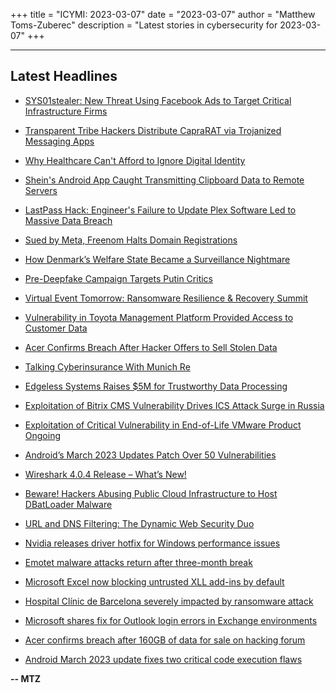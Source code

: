 +++
title = "ICYMI: 2023-03-07"
date = "2023-03-07"
author = "Matthew Toms-Zuberec"
description = "Latest stories in cybersecurity for 2023-03-07"
+++

---------------------------------------------------------------------------
## Latest Headlines
- [SYS01stealer: New Threat Using Facebook Ads to Target Critical Infrastructure Firms](https://thehackernews.com/2023/03/sys01stealer-new-threat-using-facebook.html)

- [Transparent Tribe Hackers Distribute CapraRAT via Trojanized Messaging Apps](https://thehackernews.com/2023/03/transparent-tribe-hackers-distribute.html)

- [Why Healthcare Can't Afford to Ignore Digital Identity](https://thehackernews.com/2023/03/why-healthcare-cant-afford-to-ignore.html)

- [Shein's Android App Caught Transmitting Clipboard Data to Remote Servers](https://thehackernews.com/2023/03/sheins-android-app-caught-transmitting.html)

- [LastPass Hack: Engineer's Failure to Update Plex Software Led to Massive Data Breach](https://thehackernews.com/2023/03/lastpass-hack-engineers-failure-to.html)

- [Sued by Meta, Freenom Halts Domain Registrations](https://krebsonsecurity.com/2023/03/sued-by-meta-freenom-halts-domain-registrations/)

- [How Denmark’s Welfare State Became a Surveillance Nightmare](https://www.wired.com/story/algorithms-welfare-state-politics/)

- [Pre-Deepfake Campaign Targets Putin Critics](https://www.securityweek.com/pre-deepfake-campaign-targets-putin-critics/)

- [Virtual Event Tomorrow: Ransomware Resilience & Recovery Summit](https://www.securityweek.com/virtual-event-tomorrow-ransomware-resilience-recovery-summit/)

- [Vulnerability in Toyota Management Platform Provided Access to Customer Data](https://www.securityweek.com/vulnerability-in-toyota-management-platform-provided-access-to-customer-data/)

- [Acer Confirms Breach After Hacker Offers to Sell Stolen Data](https://www.securityweek.com/acer-confirms-breach-after-hacker-offers-to-sell-stolen-data/)

- [Talking Cyberinsurance With Munich Re](https://www.securityweek.com/talking-cyberinsurance-with-munich-re/)

- [Edgeless Systems Raises $5M for Trustworthy Data Processing](https://www.securityweek.com/edgeless-systems-raises-5m-for-trustworthy-data-processing/)

- [Exploitation of Bitrix CMS Vulnerability Drives ICS Attack Surge in Russia](https://www.securityweek.com/exploitation-of-bitrix-cms-vulnerability-drives-ics-attack-surge-in-russia/)

- [Exploitation of Critical Vulnerability in End-of-Life VMware Product Ongoing](https://www.securityweek.com/exploitation-of-critical-vulnerability-in-end-of-life-vmware-product-ongoing/)

- [Android’s March 2023 Updates Patch Over 50 Vulnerabilities](https://www.securityweek.com/androids-march-2023-updates-patch-over-50-vulnerabilities/)

- [Wireshark 4.0.4 Release – What’s New!](https://cybersecuritynews.com/wireshark-4-0-4/)

- [Beware! Hackers Abusing Public Cloud Infrastructure to Host DBatLoader Malware](https://cybersecuritynews.com/hackers-abusing-public-cloud-infrastructure/)

- [URL and DNS Filtering: The Dynamic Web Security Duo](https://cybersecuritynews.com/url-and-dns-filtering/)

- [Nvidia releases driver hotfix for Windows performance issues](https://www.bleepingcomputer.com/news/technology/nvidia-releases-driver-hotfix-for-windows-performance-issues/)

- [Emotet malware attacks return after three-month break](https://www.bleepingcomputer.com/news/security/emotet-malware-attacks-return-after-three-month-break/)

- [Microsoft Excel now blocking untrusted XLL add-ins by default](https://www.bleepingcomputer.com/news/microsoft/microsoft-excel-now-blocking-untrusted-xll-add-ins-by-default/)

- [Hospital Clínic de Barcelona severely impacted by ransomware attack](https://www.bleepingcomputer.com/news/security/hospital-cl-nic-de-barcelona-severely-impacted-by-ransomware-attack/)

- [Microsoft shares fix for Outlook login errors in Exchange environments](https://www.bleepingcomputer.com/news/microsoft/microsoft-shares-fix-for-outlook-login-errors-in-exchange-environments/)

- [Acer confirms breach after 160GB of data for sale on hacking forum](https://www.bleepingcomputer.com/news/security/acer-confirms-breach-after-160gb-of-data-for-sale-on-hacking-forum/)

- [Android March 2023 update fixes two critical code execution flaws](https://www.bleepingcomputer.com/news/security/android-march-2023-update-fixes-two-critical-code-execution-flaws/)

**-- MTZ**